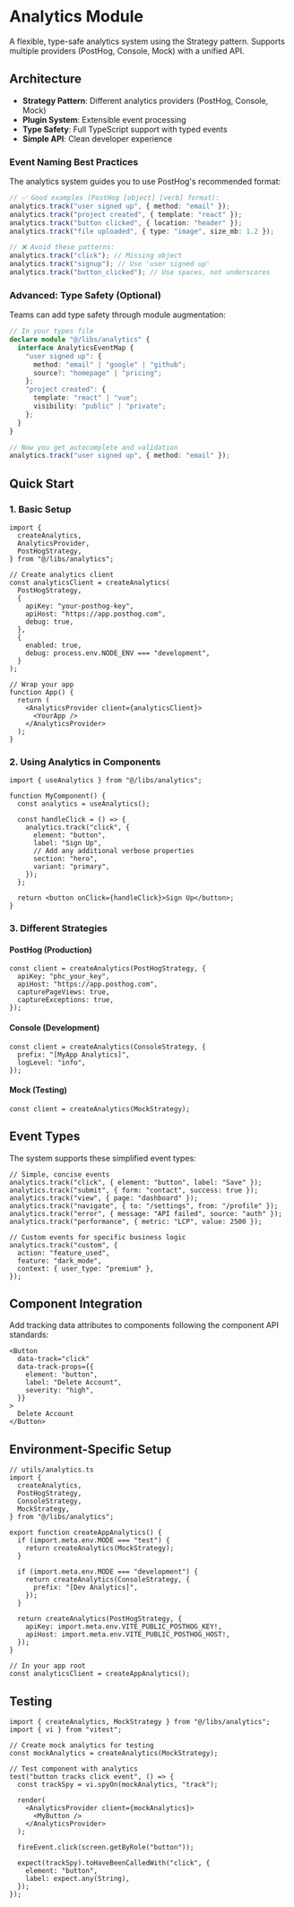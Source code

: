 # Analytics Module

A flexible, type-safe analytics system using the Strategy pattern. Supports multiple providers (PostHog, Console, Mock) with a unified API.

## Architecture

- **Strategy Pattern**: Different analytics providers (PostHog, Console, Mock)
- **Plugin System**: Extensible event processing
- **Type Safety**: Full TypeScript support with typed events
- **Simple API**: Clean developer experience

### Event Naming Best Practices

The analytics system guides you to use PostHog's recommended format:

```typescript
// ✅ Good examples (PostHog [object] [verb] format):
analytics.track("user signed up", { method: "email" });
analytics.track("project created", { template: "react" });
analytics.track("button clicked", { location: "header" });
analytics.track("file uploaded", { type: "image", size_mb: 1.2 });

// ❌ Avoid these patterns:
analytics.track("click"); // Missing object
analytics.track("signup"); // Use 'user signed up'
analytics.track("button_clicked"); // Use spaces, not underscores
```

### Advanced: Type Safety (Optional)

Teams can add type safety through module augmentation:

```typescript
// In your types file
declare module "@/libs/analytics" {
  interface AnalyticsEventMap {
    "user signed up": {
      method: "email" | "google" | "github";
      source?: "homepage" | "pricing";
    };
    "project created": {
      template: "react" | "vue";
      visibility: "public" | "private";
    };
  }
}

// Now you get autocomplete and validation
analytics.track("user signed up", { method: "email" });
```

## Quick Start

### 1. Basic Setup

```tsx
import {
  createAnalytics,
  AnalyticsProvider,
  PostHogStrategy,
} from "@/libs/analytics";

// Create analytics client
const analyticsClient = createAnalytics(
  PostHogStrategy,
  {
    apiKey: "your-posthog-key",
    apiHost: "https://app.posthog.com",
    debug: true,
  },
  {
    enabled: true,
    debug: process.env.NODE_ENV === "development",
  }
);

// Wrap your app
function App() {
  return (
    <AnalyticsProvider client={analyticsClient}>
      <YourApp />
    </AnalyticsProvider>
  );
}
```

### 2. Using Analytics in Components

```tsx
import { useAnalytics } from "@/libs/analytics";

function MyComponent() {
  const analytics = useAnalytics();

  const handleClick = () => {
    analytics.track("click", {
      element: "button",
      label: "Sign Up",
      // Add any additional verbose properties
      section: "hero",
      variant: "primary",
    });
  };

  return <button onClick={handleClick}>Sign Up</button>;
}
```

### 3. Different Strategies

#### PostHog (Production)

```tsx
const client = createAnalytics(PostHogStrategy, {
  apiKey: "phc_your_key",
  apiHost: "https://app.posthog.com",
  capturePageViews: true,
  captureExceptions: true,
});
```

#### Console (Development)

```tsx
const client = createAnalytics(ConsoleStrategy, {
  prefix: "[MyApp Analytics]",
  logLevel: "info",
});
```

#### Mock (Testing)

```tsx
const client = createAnalytics(MockStrategy);
```

## Event Types

The system supports these simplified event types:

```tsx
// Simple, concise events
analytics.track("click", { element: "button", label: "Save" });
analytics.track("submit", { form: "contact", success: true });
analytics.track("view", { page: "dashboard" });
analytics.track("navigate", { to: "/settings", from: "/profile" });
analytics.track("error", { message: "API failed", source: "auth" });
analytics.track("performance", { metric: "LCP", value: 2500 });

// Custom events for specific business logic
analytics.track("custom", {
  action: "feature_used",
  feature: "dark_mode",
  context: { user_type: "premium" },
});
```

## Component Integration

Add tracking data attributes to components following the component API standards:

```tsx
<Button
  data-track="click"
  data-track-props={{
    element: "button",
    label: "Delete Account",
    severity: "high",
  }}
>
  Delete Account
</Button>
```

## Environment-Specific Setup

```tsx
// utils/analytics.ts
import {
  createAnalytics,
  PostHogStrategy,
  ConsoleStrategy,
  MockStrategy,
} from "@/libs/analytics";

export function createAppAnalytics() {
  if (import.meta.env.MODE === "test") {
    return createAnalytics(MockStrategy);
  }

  if (import.meta.env.MODE === "development") {
    return createAnalytics(ConsoleStrategy, {
      prefix: "[Dev Analytics]",
    });
  }

  return createAnalytics(PostHogStrategy, {
    apiKey: import.meta.env.VITE_PUBLIC_POSTHOG_KEY!,
    apiHost: import.meta.env.VITE_PUBLIC_POSTHOG_HOST!,
  });
}

// In your app root
const analyticsClient = createAppAnalytics();
```

## Testing

```tsx
import { createAnalytics, MockStrategy } from "@/libs/analytics";
import { vi } from "vitest";

// Create mock analytics for testing
const mockAnalytics = createAnalytics(MockStrategy);

// Test component with analytics
test("button tracks click event", () => {
  const trackSpy = vi.spyOn(mockAnalytics, "track");

  render(
    <AnalyticsProvider client={mockAnalytics}>
      <MyButton />
    </AnalyticsProvider>
  );

  fireEvent.click(screen.getByRole("button"));

  expect(trackSpy).toHaveBeenCalledWith("click", {
    element: "button",
    label: expect.any(String),
  });
});
```
